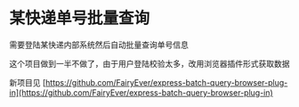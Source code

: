 # 某快递单号批量查询

需要登陆某快递内部系统然后自动批量查询单号信息

这个项目做到一半不做了，由于用户登陆校验太多，改用浏览器插件形式获取数据

新项目见 [https://github.com/FairyEver/express-batch-query-browser-plug-in](https://github.com/FairyEver/express-batch-query-browser-plug-in)